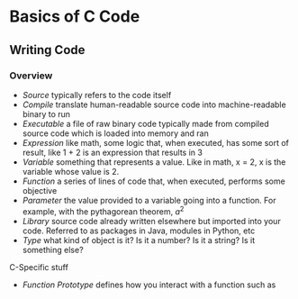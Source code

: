 # Basics of C Code

## Writing Code

### Overview

- _Source_ typically refers to the code itself
- _Compile_ translate human-readable source code into machine-readable binary to run
- _Executable_ a file of raw binary code typically made from compiled source code which is loaded into memory and ran 
- _Expression_ like math, some logic that, when executed, has some sort of result, like 1 + 2 is an expression that results in 3
- _Variable_ something that represents a value. Like in math, x = 2, x is the variable whose value is 2.
- _Function_ a series of lines of code that, when executed, performs some objective
- _Parameter_ the value provided to a variable going into a function. For example, with the pythagorean theorem, $a^2$
- _Library_ source code already written elsewhere but imported into your code. Referred to as packages in Java, modules in Python, etc
- _Type_ what kind of object is it? Is it a number? Is it a string? Is it something else? 

C-Specific stuff

- _Function Prototype_ defines how you interact with a function such as 
